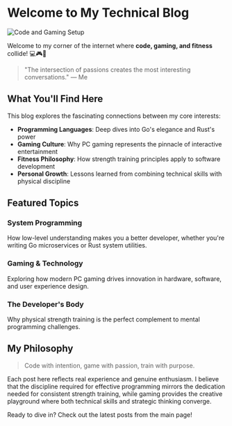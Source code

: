 # Welcome to My Technical Blog

![Code and Gaming Setup](/images/tolkien.png)

Welcome to my corner of the internet where **code, gaming, and fitness** collide! 💻🎮💪

> "The intersection of passions creates the most interesting conversations." — Me

## What You'll Find Here

This blog explores the fascinating connections between my core interests:

- **Programming Languages**: Deep dives into Go's elegance and Rust's power
- **Gaming Culture**: Why PC gaming represents the pinnacle of interactive entertainment
- **Fitness Philosophy**: How strength training principles apply to software development
- **Personal Growth**: Lessons learned from combining technical skills with physical discipline

## Featured Topics

### System Programming
How low-level understanding makes you a better developer, whether you're writing Go microservices or Rust system utilities.

### Gaming & Technology
Exploring how modern PC gaming drives innovation in hardware, software, and user experience design.

### The Developer's Body
Why physical strength training is the perfect complement to mental programming challenges.

## My Philosophy

> Code with intention, game with passion, train with purpose.

Each post here reflects real experience and genuine enthusiasm. I believe that the discipline required for effective programming mirrors the dedication needed for consistent strength training, while gaming provides the creative playground where both technical skills and strategic thinking converge.

Ready to dive in? Check out the latest posts from the main page!